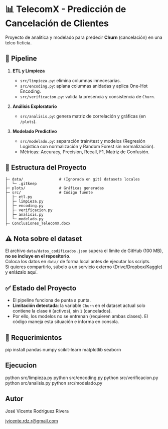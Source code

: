 # 📊 TelecomX - Predicción de Cancelación de Clientes

Proyecto de analítica y modelado para predecir **Churn** (cancelación) en una telco ficticia.

## 🚀 Pipeline

1. **ETL y Limpieza**
   - `src/limpieza.py`: elimina columnas innecesarias.
   - `src/encoding.py`: aplana columnas anidadas y aplica One-Hot Encoding.
   - `src/verificacion.py`: valida la presencia y consistencia de `Churn`.

2. **Análisis Exploratorio**
   - `src/analisis.py`: genera matriz de correlación y gráficas (en `/plots`).

3. **Modelado Predictivo**
   - `src/modelado.py`: separación train/test y modelos (Regresión Logística con normalización y Random Forest sin normalización).
   - Métricas: Accuracy, Precision, Recall, F1, Matriz de Confusión.

## 📁 Estructura del Proyecto
```text
├─ data/                # (Ignorada en git) datasets locales
│  └─ .gitkeep
├─ plots/               # Gráficas generadas
├─ src/                 # Código fuente
│  ├─ etl.py
│  ├─ limpieza.py
│  ├─ encoding.py
│  ├─ verificacion.py
│  ├─ analisis.py
│  └─ modelado.py
├─ Conclusiones_TelecomX.docx

```

## ⚠️ Nota sobre el dataset

El archivo `data/datos_codificados.json` supera el límite de GitHub (100 MB), **no se incluye en el repositorio**.  
Coloca los datos en `data/` de forma local antes de ejecutar los scripts.  
Si quieres compartirlo, súbelo a un servicio externo (Drive/Dropbox/Kaggle) y enlázalo aquí.

## ✅ Estado del Proyecto

- El pipeline funciona de punta a punta.
- **Limitación detectada**: la variable `Churn` en el dataset actual solo contiene la clase `0` (activos), sin `1` (cancelados).
- Por ello, los modelos no se entrenan (requieren ambas clases). El código maneja esta situación e informa en consola.

## 🔧 Requerimientos

pip install pandas numpy scikit-learn matplotlib seaborn

## Ejecucion

python src/limpieza.py
python src/encoding.py
python src/verificacion.py
python src/analisis.py
python src/modelado.py

## Autor
José Vicente Rodríguez Rivera

jvicente.rdz.r@gmail.com